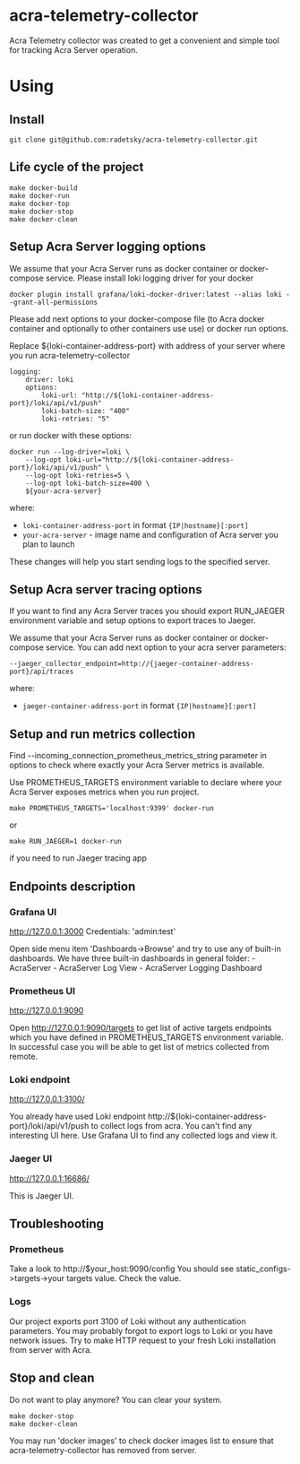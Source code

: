 # acra-telemetry-collector
Acra Telemetry collector was created to get a convenient and simple tool for tracking Acra Server operation.

# Using 

## Install
```
git clone git@github.com:radetsky/acra-telemetry-collector.git
```

## Life cycle of the project 
```
make docker-build
make docker-run
make docker-top
make docker-stop
make docker-clean
```

## Setup Acra Server logging options 

We assume that your Acra Server runs as docker container or docker-compose service. 
Please install loki logging driver for your docker
```
docker plugin install grafana/loki-docker-driver:latest --alias loki --grant-all-permissions
```

Please add next options to your docker-compose file (to Acra docker container and optionally to other containers use use) or docker run options. 

Replace ${loki-container-address-port} with address of your server where you run acra-telemetry-collector 

```
logging:
    driver: loki
    options:
        loki-url: "http://${loki-container-address-port}/loki/api/v1/push"
        loki-batch-size: "400"
        loki-retries: "5"
 ```       
or run docker with these options:
```
docker run --log-driver=loki \
    --log-opt loki-url="http://${loki-container-address-port}/loki/api/v1/push" \
    --log-opt loki-retries=5 \
    --log-opt loki-batch-size=400 \
    ${your-acra-server}
```
where:
  - `loki-container-address-port` in format `{IP|hostname}[:port]`
  - `your-acra-server` - image name and configuration of Acra server you plan to launch

These changes will help you start sending logs to the specified server.

## Setup Acra server tracing options 
If you want to find any Acra Server traces you should export RUN_JAEGER environment variable and setup options to export traces to Jaeger.

We assume that your Acra Server runs as docker container or docker-compose service. 
You can add next option to your acra server parameters:
```
--jaeger_collector_endpoint=http://{jaeger-container-address-port}/api/traces
```
where:
  - `jaeger-container-address-port` in format `{IP|hostname}[:port]`




## Setup and run metrics collection 

Find --incoming_connection_prometheus_metrics_string parameter in options to check where exactly your Acra Server metrics is available. 

Use PROMETHEUS_TARGETS environment variable to declare where your Acra Server exposes metrics when you run project. 
```
make PROMETHEUS_TARGETS='localhost:9399' docker-run
```
or 
```
make RUN_JAEGER=1 docker-run 
```
if you need to run Jaeger tracing app 

## Endpoints description 

### Grafana UI 

http://127.0.0.1:3000 
Credentials: 'admin:test' 

Open side menu item 'Dashboards->Browse' and try to use any of built-in dashboards. 
We have three built-in dashboards in general folder: 
    - AcraServer 
    - AcraServer Log View 
    - AcraServer Logging Dashboard 


### Prometheus UI 

http://127.0.0.1:9090

Open http://127.0.0.1:9090/targets to get list of active targets endpoints which you have defined in PROMETHEUS_TARGETS environment variable. In successful case you will be able to get list of metrics collected from remote. 


### Loki endpoint 

http://127.0.0.1:3100/ 

You already have used Loki endpoint http://${loki-container-address-port}/loki/api/v1/push to collect logs from acra. 
You can't find any interesting UI here. Use Grafana UI to find any collected logs and view it. 

### Jaeger UI 

http://127.0.0.1:16686/

This is Jaeger UI. 




## Troubleshooting 

### Prometheus 
Take a look to http://$your_host:9090/config 
You should see static_configs->targets->your targets value. Check the value.  

### Logs 
Our project exports port 3100 of Loki without any authentication parameters. 
You may probably forgot to export logs to Loki or you have network issues. 
Try to make HTTP request to your fresh Loki installation from server with Acra. 

## Stop and clean 

Do not want to play anymore? You can clear your system. 
```
make docker-stop
make docker-clean
```

You may run 'docker images' to check docker images list to ensure that acra-telemetry-collector has removed from server. 




